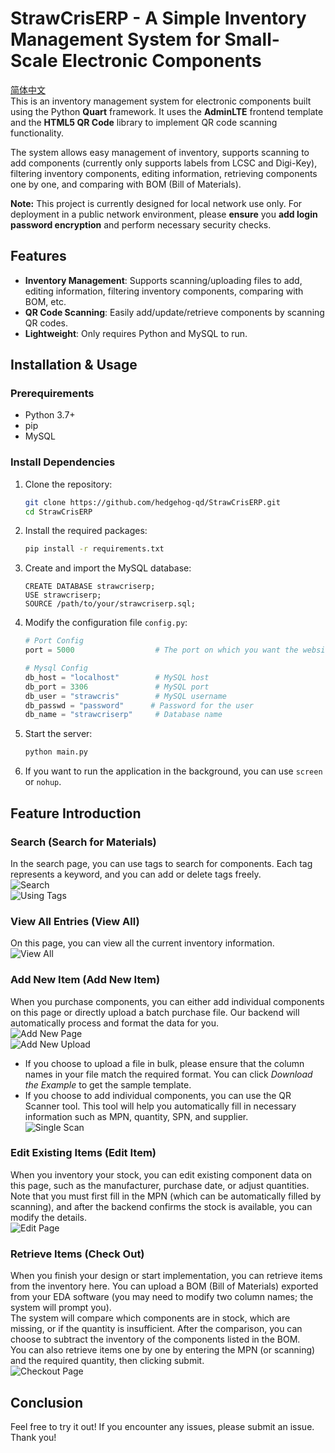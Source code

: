 # StrawCrisERP - A Simple Inventory Management System for Small-Scale Electronic Components

[简体中文](README_ZH.md)  
This is an inventory management system for electronic components built using the Python **Quart** framework. It uses the **AdminLTE** frontend template and the **HTML5 QR Code** library to implement QR code scanning functionality.

The system allows easy management of inventory, supports scanning to add components (currently only supports labels from LCSC and Digi-Key), filtering inventory components, editing information, retrieving components one by one, and comparing with BOM (Bill of Materials).

**Note:** This project is currently designed for local network use only. For deployment in a public network environment, please **ensure** you **add login password encryption** and perform necessary security checks.

## Features

- **Inventory Management**: Supports scanning/uploading files to add, editing information, filtering inventory components, comparing with BOM, etc.
- **QR Code Scanning**: Easily add/update/retrieve components by scanning QR codes.
- **Lightweight**: Only requires Python and MySQL to run.

## Installation & Usage

### Prerequirements

- Python 3.7+
- pip
- MySQL

### Install Dependencies

1. Clone the repository:
   ```bash
   git clone https://github.com/hedgehog-qd/StrawCrisERP.git
   cd StrawCrisERP
   ``` 

2. Install the required packages:
   ```bash
   pip install -r requirements.txt
   ``` 

3. Create and import the MySQL database:
   ```mysql
   CREATE DATABASE strawcriserp;
   USE strawcriserp;
   SOURCE /path/to/your/strawcriserp.sql;
   ``` 

4. Modify the configuration file `config.py`:
   ```python
   # Port Config
   port = 5000                  # The port on which you want the website to run

   # Mysql Config
   db_host = "localhost"        # MySQL host
   db_port = 3306               # MySQL port
   db_user = "strawcris"        # MySQL username
   db_passwd = "password"      # Password for the user
   db_name = "strawcriserp"     # Database name
   ``` 

5. Start the server:
   ```bash
   python main.py
   ``` 

6. If you want to run the application in the background, you can use `screen` or `nohup`.

## Feature Introduction

### Search (Search for Materials)
In the search page, you can use tags to search for components. Each tag represents a keyword, and you can add or delete tags freely.  
![Search](/images/search.png)  
![Using Tags](/images/search_tag.png)

### View All Entries (View All)
On this page, you can view all the current inventory information.  
![View All](/images/viewall.png)

### Add New Item (Add New Item)
When you purchase components, you can either add individual components on this page or directly upload a batch purchase file. Our backend will automatically process and format the data for you.  
![Add New Page](/images/addnew.png)  
![Add New Upload](/images/addnew_uploadfile.png)

- If you choose to upload a file in bulk, please ensure that the column names in your file match the required format. You can click *Download the Example* to get the sample template.  
- If you choose to add individual components, you can use the QR Scanner tool. This tool will help you automatically fill in necessary information such as MPN, quantity, SPN, and supplier.  
![Single Scan](/images/addnew_scanQR.png)

### Edit Existing Items (Edit Item)
When you inventory your stock, you can edit existing component data on this page, such as the manufacturer, purchase date, or adjust quantities. Note that you must first fill in the MPN (which can be automatically filled by scanning), and after the backend confirms the stock is available, you can modify the details.  
![Edit Page](/images/edit.png)

### Retrieve Items (Check Out)
When you finish your design or start implementation, you can retrieve items from the inventory here. You can upload a BOM (Bill of Materials) exported from your EDA software (you may need to modify two column names; the system will prompt you).  
The system will compare which components are in stock, which are missing, or if the quantity is insufficient. After the comparison, you can choose to subtract the inventory of the components listed in the BOM.  
You can also retrieve items one by one by entering the MPN (or scanning) and the required quantity, then clicking submit.  
![Checkout Page](/images/checkout.png)

## Conclusion
Feel free to try it out! If you encounter any issues, please submit an issue. Thank you!
